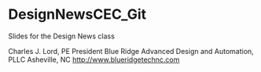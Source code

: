 # DesignNewsCEC_Git
Slides for the Design News class

Charles J. Lord, PE
President
Blue Ridge Advanced Design and Automation, PLLC
Asheville, NC
http://www.blueridgetechnc.com
